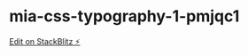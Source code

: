 # mia-css-typography-1-pmjqc1

[Edit on StackBlitz ⚡️](https://stackblitz.com/edit/mia-css-typography-1-pmjqc1)